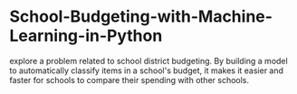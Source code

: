 # School-Budgeting-with-Machine-Learning-in-Python
explore a problem related to school district budgeting. By building a model to automatically classify items in a school's budget, it makes it easier and faster for schools to compare their spending with other schools.
